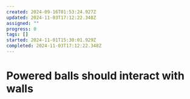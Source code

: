```yaml
---
created: 2024-09-16T01:53:24.927Z
updated: 2024-11-03T17:12:22.348Z
assigned: ""
progress: 0
tags: []
started: 2024-11-01T15:30:01.929Z
completed: 2024-11-03T17:12:22.348Z
---
```


# Powered balls should interact with walls
